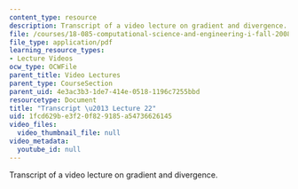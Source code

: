 ```yaml
---
content_type: resource
description: Transcript of a video lecture on gradient and divergence.
file: /courses/18-085-computational-science-and-engineering-i-fall-2008/1fcd629be3f20f829185a54736626145_18-085F08-L22.pdf
file_type: application/pdf
learning_resource_types:
- Lecture Videos
ocw_type: OCWFile
parent_title: Video Lectures
parent_type: CourseSection
parent_uid: 4e3ac3b3-1de7-414e-0518-1196c7255bbd
resourcetype: Document
title: "Transcript \u2013 Lecture 22"
uid: 1fcd629b-e3f2-0f82-9185-a54736626145
video_files:
  video_thumbnail_file: null
video_metadata:
  youtube_id: null
---
```

Transcript of a video lecture on gradient and divergence.

